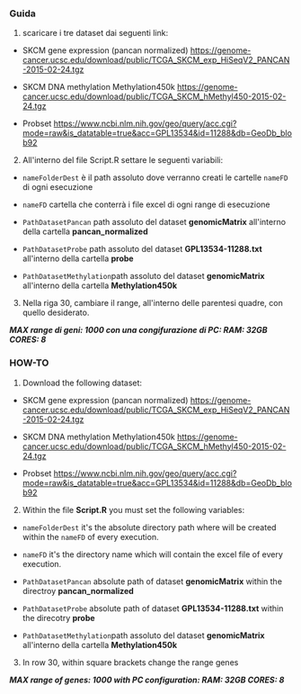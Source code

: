 ### Guida
1. scaricare i tre dataset dai seguenti link:

 * SKCM gene expression (pancan normalized) https://genome-cancer.ucsc.edu/download/public/TCGA_SKCM_exp_HiSeqV2_PANCAN-2015-02-24.tgz

 * SKCM DNA methylation Methylation450k https://genome-cancer.ucsc.edu/download/public/TCGA_SKCM_hMethyl450-2015-02-24.tgz 

 * Probset https://www.ncbi.nlm.nih.gov/geo/query/acc.cgi?mode=raw&is_datatable=true&acc=GPL13534&id=11288&db=GeoDb_blob92

2. All'interno del file Script.R settare le seguenti variabili: 

  * `nameFolderDest` è il path assoluto dove verranno creati le cartelle `nameFD` di ogni esecuzione
  
  * `nameFD` cartella che conterrà i file excel di ogni range di esecuzione
  
  * `PathDatasetPancan` path assoluto del dataset **genomicMatrix** all'interno della cartella **pancan_normalized**
  
  * `PathDatasetProbe` path assoluto del dataset **GPL13534-11288.txt** all'interno della cartella **probe**
  
  * `PathDatasetMethylation`path assoluto del dataset **genomicMatrix** all'interno della cartella **Methylation450k**
  
3. Nella riga 30, cambiare il range, all'interno delle parentesi quadre, con quello desiderato. 

**_MAX range di geni: 1000 con una congifurazione di PC: RAM: 32GB CORES: 8_**


### HOW-TO
1. Download the following dataset:

 * SKCM gene expression (pancan normalized) https://genome-cancer.ucsc.edu/download/public/TCGA_SKCM_exp_HiSeqV2_PANCAN-2015-02-24.tgz

 * SKCM DNA methylation Methylation450k https://genome-cancer.ucsc.edu/download/public/TCGA_SKCM_hMethyl450-2015-02-24.tgz 

 * Probset https://www.ncbi.nlm.nih.gov/geo/query/acc.cgi?mode=raw&is_datatable=true&acc=GPL13534&id=11288&db=GeoDb_blob92

2. Within the file **Script.R** you must set the following variables: 

  * `nameFolderDest` it's the absolute directory path where will be created within the `nameFD` of every execution.
  
  * `nameFD` it's the directory name which will contain the excel file of every execution.
  
  * `PathDatasetPancan` absolute path of dataset **genomicMatrix** within the directroy **pancan_normalized**
  
  * `PathDatasetProbe` absolute path of dataset **GPL13534-11288.txt** within the direcotry **probe**
  
  * `PathDatasetMethylation`path assoluto del dataset **genomicMatrix** all'interno della cartella **Methylation450k**
  
3. In row 30, within square brackets change the range genes

**_MAX range of genes: 1000 with PC configuration: RAM: 32GB CORES: 8_**
